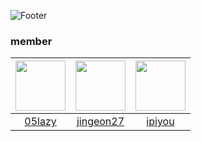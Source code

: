 ![Footer](https://capsule-render.vercel.app/api?type=waving&color=auto&text=code%20Attack&height=200&section=footer&fontSize=42)

### member

|<img src="https://avatars.githubusercontent.com/u/85563909?s=64&v=4" width="80">|<img src="https://avatars.githubusercontent.com/u/87012465?s=70&v=4" width="80">|<img src="https://avatars.githubusercontent.com/u/82878304?s=70&v=4" width="80">|
|:---:|:---:|:---:|
|[05lazy](https://github.com/05lazy)|[jingeon27](https://github.com/jingeon27)|[ipiyou](https://github.com/ipiyou)|[paperdeer](https://github.com/paperdeer)
